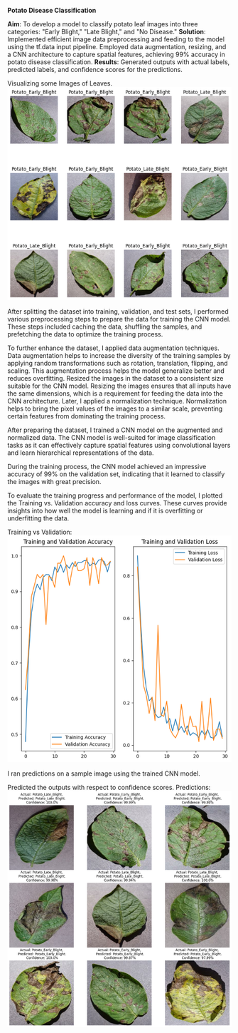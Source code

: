 **Potato Disease Classification**

**Aim**: To develop a model to classify potato leaf images into three categories: "Early Blight," "Late Blight," and "No Disease." 
**Solution**: Implemented efficient image data preprocessing and feeding to the model using the tf.data input pipeline. Employed data augmentation, resizing, and a CNN architecture to capture spatial features, achieving 99% accuracy in potato disease classification.
**Results**: Generated outputs with actual labels, predicted labels, and confidence scores for the predictions.

Visualizing some Images of Leaves.
![Alt Text](Leaf_Images.png)

After splitting the dataset into training, validation, and test sets, I performed various preprocessing steps to prepare the data for training the CNN model. These steps included caching the data, shuffling the samples, and prefetching the data to optimize the training process.

To further enhance the dataset, I applied data augmentation techniques. Data augmentation helps to increase the diversity of the training samples by applying random transformations such as rotation, translation, flipping, and scaling. This augmentation process helps the model generalize better and reduces overfitting. Resized the images in the dataset to a consistent size suitable for the CNN model. Resizing the images ensures that all inputs have the same dimensions, which is a requirement for feeding the data into the CNN architecture. Later, I applied a normalization technique. Normalization helps to bring the pixel values of the images to a similar scale, preventing certain features from dominating the training process.

After preparing the dataset, I trained a CNN model on the augmented and normalized data. The CNN model is well-suited for image classification tasks as it can effectively capture spatial features using convolutional layers and learn hierarchical representations of the data.

During the training process, the CNN model achieved an impressive accuracy of 99% on the validation set, indicating that it learned to classify the images with great precision.

To evaluate the training progress and performance of the model, I plotted the Training vs. Validation accuracy and loss curves. These curves provide insights into how well the model is learning and if it is overfitting or underfitting the data.

Training vs Validation:
![Alt Text](https://github.com/sai-srinivas91/Potato-Disease-Classification/blob/99ca4fe7ff23d402f9288a6efeb5dbf0315526b8/Training%20vs%20Validation.png)

I ran predictions on a sample image using the trained CNN model.




Predicted the outputs with respect to confidence scores.
Predictions:
![Alt Text](predictions.png)
